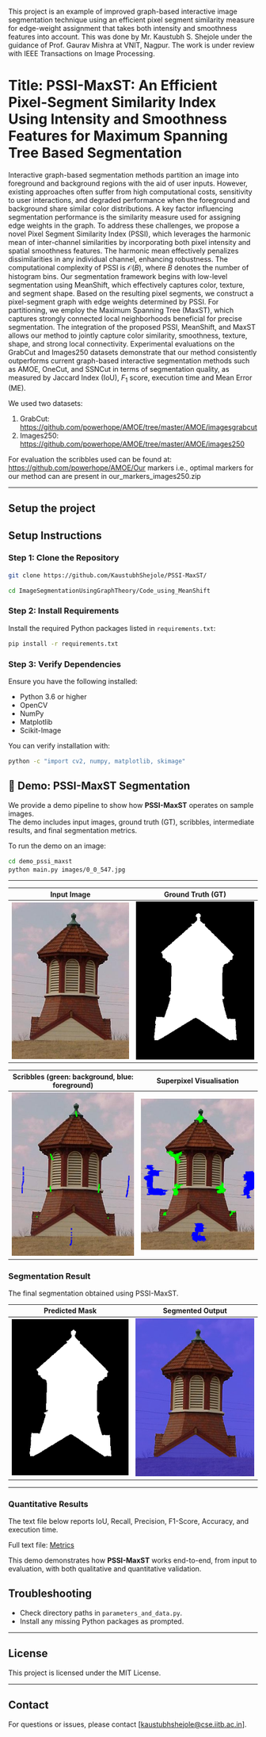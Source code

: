 This project is an example of improved graph-based interactive image segmentation technique using an efficient pixel segment similarity measure for edge-weight assignment that takes both intensity and smoothness features into account. This was done by Mr. Kaustubh S. Shejole under the guidance of Prof. Gaurav Mishra at VNIT, Nagpur. The work is under review with IEEE Transactions on Image Processing.

# Title: PSSI-MaxST: An Efficient Pixel-Segment Similarity Index Using Intensity and Smoothness Features for Maximum Spanning Tree Based Segmentation

Interactive graph-based segmentation methods partition an image into foreground and background regions with the aid of user inputs. However, existing approaches often suffer from high computational costs, sensitivity to user interactions, and degraded performance when the foreground and background share similar color distributions. A key factor influencing segmentation performance is the similarity measure used for assigning edge weights in the graph.
To address these challenges, we propose a novel Pixel Segment Similarity Index (PSSI), which leverages the harmonic mean of inter-channel similarities by incorporating both pixel intensity and spatial smoothness features. The harmonic mean effectively penalizes dissimilarities in any individual channel, enhancing robustness. The computational complexity of PSSI is $\mathcal{O}(B)$, where $B$ denotes the number of histogram bins.
Our segmentation framework begins with low-level segmentation using MeanShift, which effectively captures color, texture, and segment shape. Based on the resulting pixel segments, we construct a pixel-segment graph with edge weights determined by PSSI. For partitioning, we employ the Maximum Spanning Tree (MaxST), which captures strongly connected local neighborhoods beneficial for precise segmentation.
The integration of the proposed PSSI, MeanShift, and MaxST allows our method to jointly capture color similarity, smoothness, texture, shape, and strong local connectivity. Experimental evaluations on the GrabCut and Images250 datasets demonstrate that our method consistently outperforms current graph-based interactive segmentation methods such as AMOE, OneCut, and SSNCut in terms of segmentation quality, as measured by Jaccard Index (IoU), $F_1$ score, execution time and Mean Error (ME).

We used two datasets:
1. GrabCut: https://github.com/powerhope/AMOE/tree/master/AMOE/imagesgrabcut
2. Images250: https://github.com/powerhope/AMOE/tree/master/AMOE/images250


For evaluation the scribbles used can be found at: https://github.com/powerhope/AMOE/Our markers i.e., optimal markers for our method can are present in our_markers_images250.zip

---

## **Setup the project**
## **Setup Instructions**

### Step 1: Clone the Repository
```bash
git clone https://github.com/KaustubhShejole/PSSI-MaxST/
```
```bash
cd ImageSegmentationUsingGraphTheory/Code_using_MeanShift
```

### Step 2: Install Requirements
Install the required Python packages listed in `requirements.txt`:

```bash
pip install -r requirements.txt
```

### Step 3: Verify Dependencies
Ensure you have the following installed:
- Python 3.6 or higher
- OpenCV
- NumPy
- Matplotlib
- Scikit-Image

You can verify installation with:
```bash
python -c "import cv2, numpy, matplotlib, skimage"
```


## 🔬 Demo: PSSI-MaxST Segmentation

We provide a demo pipeline to show how **PSSI-MaxST** operates on sample images.  
The demo includes input images, ground truth (GT), scribbles, intermediate results, and final segmentation metrics.


To run the demo on an image:

```bash
cd demo_pssi_maxst
python main.py images/0_0_547.jpg
```

---

| Input Image | Ground Truth (GT) |
|-------------|-------------------|
| ![Input Image](demo_pssi_maxst/images/0_0_547.jpg) | ![Ground Truth](demo_pssi_maxst/GT/0_0_547.bmp) |

| Scribbles (green: background, blue: foreground) | Superpixel Visualisation |
|-------------------------------------------------|--------------------------|
| ![Scribbled](demo_pssi_maxst/scribbles/0_0_547_scribbled.png) | ![Superpixels](demo_pssi_maxst/visualising_superpixels/0_0_547.png) |

### Segmentation Result
The final segmentation obtained using PSSI-MaxST.  

| Predicted Mask | Segmented Output |
|----------------|------------------|
| ![Mask](demo_pssi_maxst/results/mask_0_0_547_0_demo.png) | ![Segmentation](demo_pssi_maxst/results/segmentation_0_0_547_0_demo.png) |

---

### Quantitative Results
The text file below reports IoU, Recall, Precision, F1-Score, Accuracy, and execution time.  

Full text file: [Metrics](demo_pssi_maxst/text_results/0_0_547_1_1.txt)

This demo demonstrates how **PSSI-MaxST** works end-to-end, from input to evaluation, with both qualitative and quantitative validation.



## **Troubleshooting**

- Check directory paths in `parameters_and_data.py`.
- Install any missing Python packages as prompted.

---

## **License**
This project is licensed under the MIT License.

---

## **Contact**
For questions or issues, please contact [kaustubhshejole@cse.iitb.ac.in].
